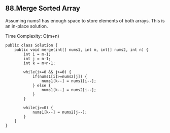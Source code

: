 ## 88.Merge Sorted Array

Assuming nums1 has enough space to store elements of both arrays. This is an in-place solution.

Time Complexity: O(m+n)



	public class Solution {
	    public void merge(int[] nums1, int m, int[] nums2, int n) {
	        int i = m-1;
	        int j = n-1;
	        int k = m+n-1;
	        
	        while(i>=0 && j>=0) {
	            if(nums1[i]>=nums2[j]) {
	                nums1[k--] = nums1[i--];
	            } else {
	                nums1[k--] = nums2[j--];
	            }
	        }
	        
	        while(j>=0) {
	            nums1[k--] = nums2[j--];
	        }
	    }
	}